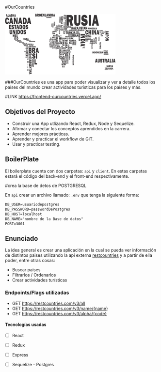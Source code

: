 

#OurCountries

<p align="left">
  <img height="200" src="./countries.png" />
</p>

###OurCountries es una app para poder visualizar y ver a detalle todos los países del mundo crear actividades turísticas para los países y más.


#LINK https://frontend-ourcountries.vercel.app/

## Objetivos del Proyecto

- Construir una App utlizando React, Redux, Node y Sequelize.
- Afirmar y conectar los conceptos aprendidos en la carrera.
- Aprender mejores prácticas.
- Aprender y practicar el workflow de GIT.
- Usar y practicar testing.




## BoilerPlate

El boilerplate cuenta con dos carpetas: `api` y `client`. En estas carpetas estará el código del back-end y el front-end respectivamente.

#crea la base de detos de POSTGRESQL

En `api` crear un archivo llamado: `.env` que tenga la siguiente forma:

```env
DB_USER=usuariodepostgres
DB_PASSWORD=passwordDePostgres
DB_HOST=localhost
DB_NAME="nombre de la Base de datos"
PORT=3001
```



## Enunciado

La idea general es crear una aplicación en la cual se pueda ver información de  distintos paises utilizando la api externa [restcountries](https://restcountries.com/) y a partir de ella poder, entre otras cosas:

- Buscar paises
- Filtrarlos / Ordenarlos
- Crear actividades turísticas


### Endpoints/Flags utilizadas

- GET <https://restcountries.com/v3/all>
- GET <https://restcountries.com/v3/name/{name}>
- GET <https://restcountries.com/v3/alpha/{code}>


#### Tecnologías usadas

- [ ] React
- [ ] Redux
- [ ] Express
- [ ] Sequelize - Postgres


